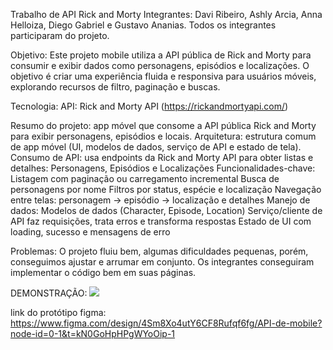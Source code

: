 Trabalho de API Rick and Morty Integrantes: Davi Ribeiro, Ashly Arcia, Anna Helloiza, Diego Gabriel e Gustavo Ananias. Todos os integrantes participaram do projeto.

Objetivo: Este projeto mobile utiliza a API pública de Rick and Morty para consumir e exibir dados como personagens, episódios e localizações. O objetivo é criar uma experiência fluida e responsiva para usuários móveis, explorando recursos de filtro, paginação e buscas.

Tecnologia: API: Rick and Morty API (https://rickandmortyapi.com/)

Resumo do projeto: app móvel que consome a API pública Rick and Morty para exibir personagens, episódios e locais. Arquitetura: estrutura comum de app móvel (UI, modelos de dados, serviço de API e estado de tela). Consumo de API: usa endpoints da Rick and Morty API para obter listas e detalhes: Personagens, Episódios e Localizações Funcionalidades-chave: Listagem com paginação ou carregamento incremental Busca de personagens por nome Filtros por status, espécie e localização Navegação entre telas: personagem → episódio → localização e detalhes Manejo de dados: Modelos de dados (Character, Episode, Location) Serviço/cliente de API faz requisições, trata erros e transforma respostas Estado de UI com loading, sucesso e mensagens de erro

Problemas: O projeto fluiu bem, algumas dificuldades pequenas, porém, conseguimos ajustar e arrumar em conjunto. Os integrantes conseguiram implementar o código bem em suas páginas.

DEMONSTRAÇÃO:
![](/images.demonstração-1.png)

link do protótipo figma: https://www.figma.com/design/4Sm8Xo4utY6CF8Rufqf6fg/API-de-mobile?node-id=0-1&t=kN0GoHpHPgWYoOip-1

